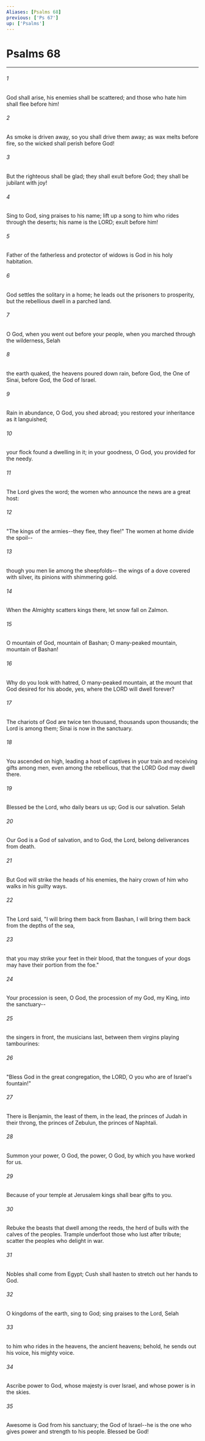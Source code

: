 ```yaml
---
Aliases: [Psalms 68]
previous: ['Ps 67']
up: ['Psalms']
---
```

# Psalms 68

***

 

###### 1 
God shall arise, his enemies shall be scattered; 
 and those who hate him shall flee before him! 
 
 

###### 2 
As smoke is driven away, so you shall drive them away; 
 as wax melts before fire, 
 so the wicked shall perish before God! 
 
 

###### 3 
But the righteous shall be glad; 
 they shall exult before God; 
 they shall be jubilant with joy!
 
 

###### 4 
Sing to God, sing praises to his name; 
 lift up a song to him who rides through the deserts; 
 his name is the LORD; 
 exult before him! 
 
 

###### 5 
Father of the fatherless and protector of widows 
 is God in his holy habitation. 
 
 

###### 6 
God settles the solitary in a home; 
 he leads out the prisoners to prosperity, 
 but the rebellious dwell in a parched land.
 
 

###### 7 
O God, when you went out before your people, 
 when you marched through the wilderness, Selah 
 
 

###### 8 
the earth quaked, the heavens poured down rain, 
 before God, the One of Sinai, 
 before God, the God of Israel. 
 
 

###### 9 
Rain in abundance, O God, you shed abroad; 
 you restored your inheritance as it languished; 
 
 

###### 10 
your flock found a dwelling in it; 
 in your goodness, O God, you provided for the needy.
 
 

###### 11 
The Lord gives the word; 
 the women who announce the news are a great host: 
 
 

###### 12 
"The kings of the armies--they flee, they flee!" 
 The women at home divide the spoil-- 
 
 

###### 13 
though you men lie among the sheepfolds-- 
 the wings of a dove covered with silver, 
 its pinions with shimmering gold. 
 
 

###### 14 
When the Almighty scatters kings there, 
 let snow fall on Zalmon.
 
 

###### 15 
O mountain of God, mountain of Bashan; 
 O many-peaked mountain, mountain of Bashan! 
 
 

###### 16 
Why do you look with hatred, O many-peaked mountain, 
 at the mount that God desired for his abode, 
 yes, where the LORD will dwell forever? 
 
 

###### 17 
The chariots of God are twice ten thousand, 
 thousands upon thousands; 
 the Lord is among them; Sinai is now in the sanctuary. 
 
 

###### 18 
You ascended on high, 
 leading a host of captives in your train 
 and receiving gifts among men, 
 even among the rebellious, that the LORD God may dwell there.
 
 

###### 19 
Blessed be the Lord, 
 who daily bears us up; 
 God is our salvation. Selah 
 
 

###### 20 
Our God is a God of salvation, 
 and to God, the Lord, belong deliverances from death. 
 
 

###### 21 
But God will strike the heads of his enemies, 
 the hairy crown of him who walks in his guilty ways. 
 
 

###### 22 
The Lord said, 
 "I will bring them back from Bashan, 
 I will bring them back from the depths of the sea, 
 
 

###### 23 
that you may strike your feet in their blood, 
 that the tongues of your dogs may have their portion from the foe."
 
 

###### 24 
Your procession is seen, O God, 
 the procession of my God, my King, into the sanctuary-- 
 
 

###### 25 
the singers in front, the musicians last, 
 between them virgins playing tambourines: 
 
 

###### 26 
"Bless God in the great congregation, 
 the LORD, O you who are of Israel's fountain!" 
 
 

###### 27 
There is Benjamin, the least of them, in the lead, 
 the princes of Judah in their throng, 
 the princes of Zebulun, the princes of Naphtali.
 
 

###### 28 
Summon your power, O God, 
 the power, O God, by which you have worked for us. 
 
 

###### 29 
Because of your temple at Jerusalem 
 kings shall bear gifts to you. 
 
 

###### 30 
Rebuke the beasts that dwell among the reeds, 
 the herd of bulls with the calves of the peoples. 
 Trample underfoot those who lust after tribute; 
 scatter the peoples who delight in war. 
 
 

###### 31 
Nobles shall come from Egypt; 
 Cush shall hasten to stretch out her hands to God.
 
 

###### 32 
O kingdoms of the earth, sing to God; 
 sing praises to the Lord, Selah 
 
 

###### 33 
to him who rides in the heavens, the ancient heavens; 
 behold, he sends out his voice, his mighty voice. 
 
 

###### 34 
Ascribe power to God, 
 whose majesty is over Israel, 
 and whose power is in the skies. 
 
 

###### 35 
Awesome is God from his sanctuary; 
 the God of Israel--he is the one who gives power and strength to his people. 
 Blessed be God!
 

